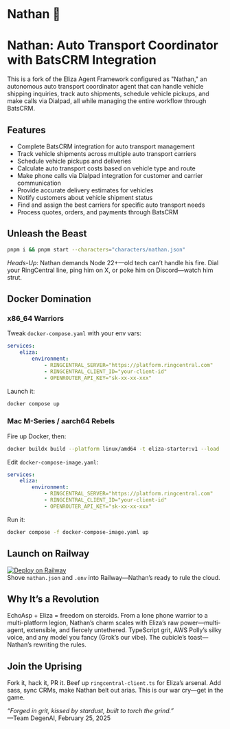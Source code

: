 # Nathan 🤖

# Nathan: Auto Transport Coordinator with BatsCRM Integration

This is a fork of the Eliza Agent Framework configured as "Nathan," an autonomous auto transport coordinator agent that can handle vehicle shipping inquiries, track auto shipments, schedule vehicle pickups, and make calls via Dialpad, all while managing the entire workflow through BatsCRM.

## Features

- Complete BatsCRM integration for auto transport management
- Track vehicle shipments across multiple auto transport carriers
- Schedule vehicle pickups and deliveries
- Calculate auto transport costs based on vehicle type and route
- Make phone calls via Dialpad integration for customer and carrier communication
- Provide accurate delivery estimates for vehicles
- Notify customers about vehicle shipment status
- Find and assign the best carriers for specific auto transport needs
- Process quotes, orders, and payments through BatsCRM


## Unleash the Beast
```bash
pnpm i && pnpm start --characters="characters/nathan.json"
```
*Heads-Up*: Nathan demands Node 22+—old tech can’t handle his fire. Dial your RingCentral line, ping him on X, or poke him on Discord—watch him strut.

## Docker Domination

### x86_64 Warriors
Tweak `docker-compose.yaml` with your env vars:
```yaml
services:
    eliza:
        environment:
            - RINGCENTRAL_SERVER="https://platform.ringcentral.com"
            - RINGCENTRAL_CLIENT_ID="your-client-id"
            - OPENROUTER_API_KEY="sk-xx-xx-xxx"
```
Launch it:
```bash
docker compose up
```

### Mac M-Series / aarch64 Rebels
Fire up Docker, then:
```bash
docker buildx build --platform linux/amd64 -t eliza-starter:v1 --load .
```
Edit `docker-compose-image.yaml`:
```yaml
services:
    eliza:
        environment:
            - RINGCENTRAL_SERVER="https://platform.ringcentral.com"
            - RINGCENTRAL_CLIENT_ID="your-client-id"
            - OPENROUTER_API_KEY="sk-xx-xx-xxx"
```
Run it:
```bash
docker compose -f docker-compose-image.yaml up
```

## Launch on Railway
[![Deploy on Railway](https://railway.com/button.svg)](https://railway.com/template/aW47_j)  
Shove `nathan.json` and `.env` into Railway—Nathan’s ready to rule the cloud.

## Why It’s a Revolution
EchoAsp + Eliza = freedom on steroids. From a lone phone warrior to a multi-platform legion, Nathan’s charm scales with Eliza’s raw power—multi-agent, extensible, and fiercely untethered. TypeScript grit, AWS Polly’s silky voice, and any model you fancy (Grok’s our vibe). The cubicle’s toast—Nathan’s rewriting the rules.

## Join the Uprising
Fork it, hack it, PR it. Beef up `ringcentral-client.ts` for Eliza’s arsenal. Add sass, sync CRMs, make Nathan belt out arias. This is our war cry—get in the game.

*“Forged in grit, kissed by stardust, built to torch the grind.”*  
—Team DegenAI, February 25, 2025

